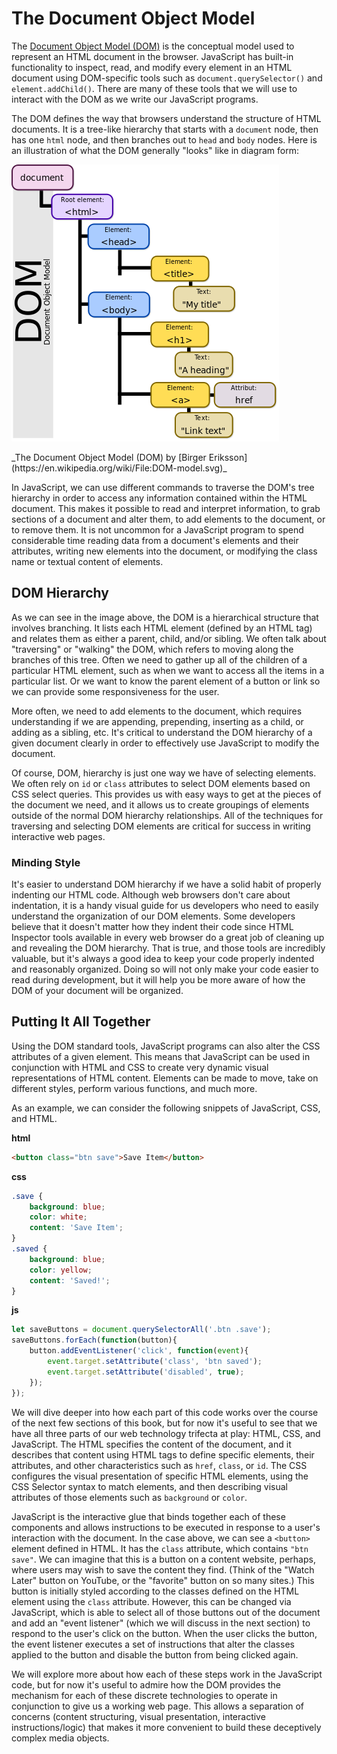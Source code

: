 # The Document Object Model
The [Document Object Model (DOM)](https://en.wikipedia.org/wiki/Document_Object_Model) is the conceptual model used to represent an HTML document in the browser. JavaScript has built-in functionality to inspect, read, and modify every element in an HTML document using DOM-specific tools such as `document.querySelector()` and `element.addChild()`. There are many of these tools that we will use to interact with the DOM as we write our JavaScript programs.

The DOM defines the way that browsers understand the structure of HTML documents. It is a tree-like hierarchy that starts with a `document` node, then has one `html` node, and then branches out to `head` and `body` nodes. Here is an illustration of what the DOM generally "looks" like in diagram form:

![The Document Object Model (DOM) by Birger Eriksson](/images/dom-model.png)

<caption>_The Document Object Model (DOM) by [Birger Eriksson](https://en.wikipedia.org/wiki/File:DOM-model.svg)_</caption>

In JavaScript, we can use different commands to traverse the DOM's tree hierarchy in order to access any information contained within the HTML document. This makes it possible to read and interpret information, to grab sections of a document and alter them, to add elements to the document, or to remove them. It is not uncommon for a JavaScript program to spend considerable time reading data from a document's elements and their attributes, writing new elements into the document, or modifying the class name or textual content of elements. 

## DOM Hierarchy
As we can see in the image above, the DOM is a hierarchical structure that involves branching. It lists each HTML element (defined by an HTML tag) and relates them as either a parent, child, and/or sibling. We often talk about "traversing" or "walking" the DOM, which refers to moving along the branches of this tree. Often we need to gather up all of the children of a particular HTML element, such as when we want to access all the items in a particular list. Or we want to know the parent element of a button or link so we can provide some responsiveness for the user.

More often, we need to add elements to the document, which requires understanding if we are appending, prepending, inserting as a child, or adding as a sibling, etc. It's critical to understand the DOM hierarchy of a given document clearly in order to effectively use JavaScript to modify the document.

Of course, DOM, hierarchy is just one way we have of selecting elements. We often rely on `id` or `class` attributes to select DOM elements based on CSS select queries. This provides us with easy ways to get at the pieces of the document we need, and it allows us to create groupings of elements outside of the normal DOM hierarchy relationships. All of the techniques for traversing and selecting DOM elements are critical for success in writing interactive web pages.

<div class="tip-box">

<h3>Minding Style</h3>

<p>It's easier to understand DOM hierarchy if we have a solid habit of properly indenting our HTML code. Although web browsers don't care about indentation, it is a handy visual guide for us developers who need to easily understand the organization of our DOM elements. Some developers believe that it doesn't matter how they indent their code since HTML Inspector tools available in every web browser do a great job of cleaning up and revealing the DOM hierarchy. That is true, and those tools are incredibly valuable, but it's always a good idea to keep your code properly indented and reasonably organized. Doing so will not only make your code easier to read during development, but it will help you be more aware of how the DOM of your document will be organized.</p>

</div>


## Putting It All Together

Using the DOM standard tools, JavaScript programs can also alter the CSS attributes of a given element. This means that JavaScript can be used in conjunction with HTML and CSS to create very dynamic visual representations of HTML content. Elements can be made to move, take on different styles, perform various functions, and much more. 

As an example, we can consider the following snippets of JavaScript, CSS, and HTML.

**html**
```html
<button class="btn save">Save Item</button>
```

**css**
``` css
.save {
    background: blue;
    color: white;
    content: 'Save Item';
}
.saved {
    background: blue;
    color: yellow;
    content: 'Saved!';
}
```

**js**
```js
let saveButtons = document.querySelectorAll('.btn .save');
saveButtons.forEach(function(button){
    button.addEventListener('click', function(event){
        event.target.setAttribute('class', 'btn saved');
        event.target.setAttribute('disabled', true);
    });
});
```

We will dive deeper into how each part of this code works over the course of the next few sections of this book, but for now it's useful to see that we have all three parts of our web technology trifecta at play: HTML, CSS, and JavaScript. The HTML specifies the content of the document, and it describes that content using HTML tags to define specific elements, their attributes, and other characteristics such as `href`, `class`, or `id`. The CSS configures the visual presentation of specific HTML elements, using the CSS Selector syntax to match elements, and then describing visual attributes of those elements such as `background` or `color`.

JavaScript is the interactive glue that binds together each of these components and allows instructions to be executed in response to a user's interaction with the document. In the case above, we can see a `<button>` element defined in HTML. It has the `class` attribute, which contains `"btn save"`. We can imagine that this is a button on a content website, perhaps, where users may wish to save the content they find. (Think of the "Watch Later" button on YouTube, or the "favorite" button on so many sites.) This button is initially styled according to the classes defined on the HTML element using the `class` attribute. However, this can be changed via JavaScript, which is able to select all of those buttons out of the document and add an "event listener" (which we will discuss in the next section) to respond to the user's click on the button. When the user clicks the button, the event listener executes a set of instructions that alter the classes applied to the button and disable the button from being clicked again.

We will explore more about how each of these steps work in the JavaScript code, but for now it's useful to admire how the DOM provides the mechanism for each of these discrete technologies to operate in conjunction to give us a working web page. This allows a separation of concerns (content structuring, visual presentation, interactive instructions/logic) that makes it more convenient to build these deceptively complex media objects.







